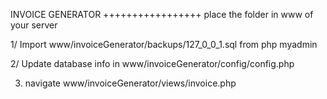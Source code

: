 INVOICE GENERATOR
+++++++++++++++++
place the folder in www of your server


1/ Import www/invoiceGenerator/backups/127_0_0_1.sql from php myadmin


2/ Update database info in www/invoiceGenerator/config/config.php



3. navigate www/invoiceGenerator/views/invoice.php



